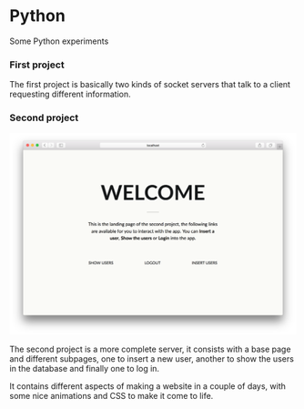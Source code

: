 # Python

Some Python experiments

### First project

The first project is basically two kinds of socket servers that talk to a client requesting different information.

### Second project

![Second](https://github.com/RamonGilabert/Python/blob/master/Resources/second.png)

The second project is a more complete server, it consists with a base page and different subpages, one to insert a new user, another to show the users in the database and finally one to log in.

It contains different aspects of making a website in a couple of days, with some nice animations and CSS to make it come to life.

